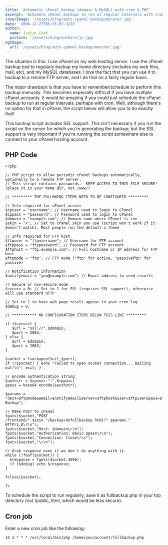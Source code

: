 ```yaml
---
title: 'Automatic cPanel backup (domain & MySQL) with cron & PHP'
excerpt: 'Achedule cPanel backups to run at regular intervals with cron.'
coverImage: '/assets/blog/auto-cpanel-backup/monster.jpg'
date: '2006-12-27T05:35:07.322Z'
author:
  name: Justin Cook
  picture: '/assets/blog/authors/jc.jpg'
ogImage:
  url: '/assets/blog/auto-cpanel-backup/monster.jpg'
---
```


The situation is this: I use cPanel on my web hosting server. I use the cPanel backup tool to regularly backup my home directory (includes my web files, mail, etc), and my MySQL databases. I love the fact that you can use it to backup to a remote FTP server, and I do that on a fairly regular basis.

The major drawback is that you have to remember/schedule to perform this backup manually. This becomes especially difficult if you have multiple cPanel accounts. It would be amazing if you could just schedule the cPanel backup to run at regular intervals, perhaps with cron. Well, although there's no option for that in cPanel, the script below will allow you to do exactly that!

This backup script includes SSL support. This isn't necessary if you run the script on the server for which you're generating the backup; but the SSL support is very important if you're running the script somewhere else to connect to your cPanel hosting account.

## PHP Code

```
<?php

// PHP script to allow periodic cPanel backups automatically, optionally to a remote FTP server.
// This script contains passwords.  KEEP ACCESS TO THIS FILE SECURE! (place it in your home dir, not /www/)

// ********* THE FOLLOWING ITEMS NEED TO BE CONFIGURED *********

// Info required for cPanel access
$cpuser = "username"; // Username used to login to CPanel
$cppass = "password"; // Password used to login to CPanel
$domain = "example.com"; // Domain name where CPanel is run
$skin = "x"; // Set to cPanel skin you use (script won't work if it doesn't match). Most people run the default x theme

// Info required for FTP host
$ftpuser = "ftpusername"; // Username for FTP account
$ftppass = "ftppassword"; // Password for FTP account
$ftphost = "ftp.example.com"; // Full hostname or IP address for FTP host
$ftpmode = "ftp"; // FTP mode ("ftp" for active, "passiveftp" for passive)

// Notification information
$notifyemail = "you@example.com"; // Email address to send results

// Secure or non-secure mode
$secure = 0; // Set to 1 for SSL (requires SSL support), otherwise will use standard HTTP

// Set to 1 to have web page result appear in your cron log
$debug = 0;

// *********** NO CONFIGURATION ITEMS BELOW THIS LINE *********

if ($secure) {
   $url = "ssl://".$domain;
   $port = 2083;
} else {
   $url = $domain;
   $port = 2082;
}

$socket = fsockopen($url,$port);
if (!$socket) { echo "Failed to open socket connection... Bailing out!\n"; exit; }

// Encode authentication string
$authstr = $cpuser.":".$cppass;
$pass = base64_encode($authstr);

$params = "dest=$ftpmode&email=$notifyemail&server=$ftphost&user=$ftpuser&pass=$ftppass&submit=Generate Backup";

// Make POST to cPanel
fputs($socket,"POST /frontend/".$skin."/backup/dofullbackup.html?".$params." HTTP/1.0\r\n");
fputs($socket,"Host: $domain\r\n");
fputs($socket,"Authorization: Basic $pass\r\n");
fputs($socket,"Connection: Close\r\n");
fputs($socket,"\r\n");

// Grab response even if we don't do anything with it.
while (!feof($socket)) {
  $response = fgets($socket,4096);
  if ($debug) echo $response;
}

fclose($socket);

?>
```

To schedule the script to run regularly, save it as fullbackup.php in your top directory (not /public_html, which would be less secure).

## Cron job

Enter a new cron job like the following:

```
15 2 * * * /usr/local/bin/php /home/youraccount/fullbackup.php 
```